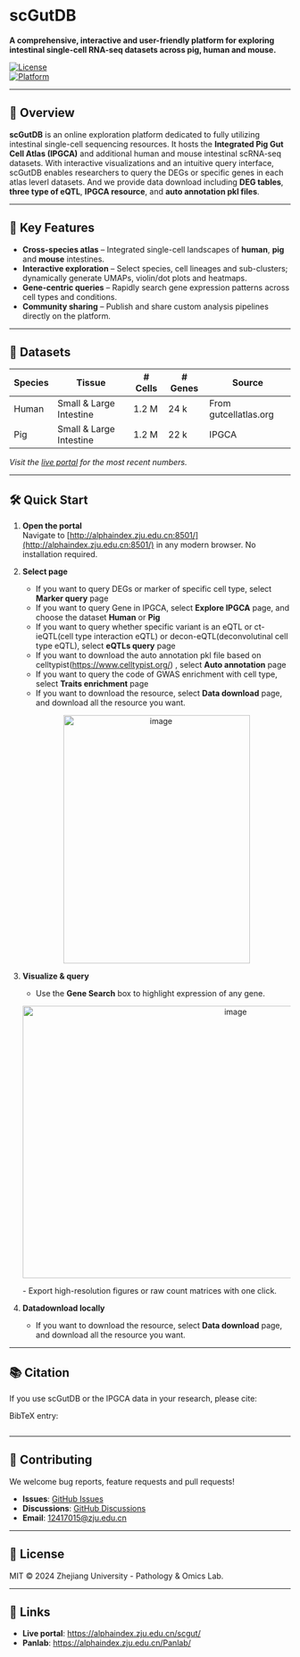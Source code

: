 # scGutDB  
**A comprehensive, interactive and user-friendly platform for exploring intestinal single-cell RNA-seq datasets across pig, human and mouse.**

[![License](https://img.shields.io/badge/License-MIT-blue.svg)](LICENSE)  
[![Platform](https://img.shields.io/badge/platform-Web-blue)](http://alphaindex.zju.edu.cn:8501/)  

---

## 📌 Overview
**scGutDB** is an online exploration platform dedicated to fully utilizing intestinal single-cell sequencing resources. It hosts the **Integrated Pig Gut Cell Atlas (IPGCA)** and additional human and mouse intestinal scRNA-seq datasets. With interactive visualizations and an intuitive query interface, scGutDB enables researchers to query the DEGs or specific genes in each atlas leverl datasets. And we provide data download including **DEG tables**, **three type of eQTL**, **IPGCA resource**, and **auto annotation pkl files**.

---

## 🚀 Key Features
- **Cross-species atlas** – Integrated single-cell landscapes of **human**, **pig** and **mouse** intestines.  
- **Interactive exploration** – Select species, cell lineages and sub-clusters; dynamically generate UMAPs, violin/dot plots and heatmaps.  
- **Gene-centric queries** – Rapidly search gene expression patterns across cell types and conditions.  
- **Community sharing** – Publish and share custom analysis pipelines directly on the platform.

---

## 🧬 Datasets
| Species | Tissue | # Cells | # Genes | Source |
|---------|--------|---------|---------|--------|
| Human   | Small & Large Intestine | 1.2 M | 24 k | From gutcellatlas.org |
| Pig     | Small & Large Intestine  | 1.2 M | 22 k | IPGCA |

*Visit the [live portal](http://alphaindex.zju.edu.cn:8501/) for the most recent numbers.*

---

## 🛠️ Quick Start
1. **Open the portal**  
   Navigate to [http://alphaindex.zju.edu.cn:8501/](http://alphaindex.zju.edu.cn:8501/) in any modern browser. No installation required.

2. **Select page**  
   - If you want to query DEGs or marker of specific cell type, select **Marker query** page
   - If you want to query Gene in IPGCA, select **Explore IPGCA** page, and choose the dataset **Human** or **Pig**
   - If you want to query whether specific variant is an eQTL or ct-ieQTL(cell type interaction eQTL) or decon-eQTL(deconvolutinal cell type eQTL), select **eQTLs query** page
   - If you want to download the auto annotation pkl file based on celltypist(https://www.celltypist.org/) , select **Auto annotation** page
   - If you want to query the code of GWAS enrichment with cell type, select **Traits enrichment** page
   - If you want to download the resource, select **Data download** page, and download all the resource you want.
   <p align="center">
   <img width="334" height="445" alt="image" src="https://github.com/user-attachments/assets/2673328a-c41a-4c0f-9dd2-ba4b9edef58c" />
   </p>
4. **Visualize & query**  
   - Use the **Gene Search** box to highlight expression of any gene.  
   <p align="center">
   <img width="747" height="488" alt="image" src="https://github.com/user-attachments/assets/ed3167bf-81aa-4f1c-9760-6449bc351a87" />
   </p>
   - Export high-resolution figures or raw count matrices with one click.

6. **Datadownload locally**  
   - If you want to download the resource, select **Data download** page, and download all the resource you want. 

---

## 📚 Citation
If you use scGutDB or the IPGCA data in your research, please cite:

> 
BibTeX entry:
```bibtex
```

---

## 🤝 Contributing
We welcome bug reports, feature requests and pull requests!  
- **Issues**: [GitHub Issues](https://github.com/zjupatholab/scGutDB/issues)  
- **Discussions**: [GitHub Discussions](https://github.com/zjupatholab/scGutDB/discussions)  
- **Email**: 12417015@zju.edu.cn

---

## 📄 License
MIT © 2024 Zhejiang University - Pathology & Omics Lab.

---

## 🔗 Links
- **Live portal**: https://alphaindex.zju.edu.cn/scgut/
- **Panlab**: https://alphaindex.zju.edu.cn/Panlab/
